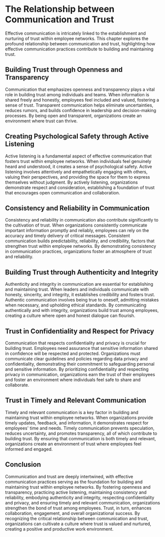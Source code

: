 The Relationship between Communication and Trust
=========================================================

Effective communication is intricately linked to the establishment and nurturing of trust within employee networks. This chapter explores the profound relationship between communication and trust, highlighting how effective communication practices contribute to building and maintaining trust.

**Building Trust through Openness and Transparency**
----------------------------------------------------

Communication that emphasizes openness and transparency plays a vital role in building trust among individuals and teams. When information is shared freely and honestly, employees feel included and valued, fostering a sense of trust. Transparent communication helps eliminate uncertainties, reduces rumors, and builds confidence in leadership and decision-making processes. By being open and transparent, organizations create an environment where trust can thrive.

**Creating Psychological Safety through Active Listening**
----------------------------------------------------------

Active listening is a fundamental aspect of effective communication that fosters trust within employee networks. When individuals feel genuinely heard and understood, it creates a sense of psychological safety. Active listening involves attentively and empathetically engaging with others, valuing their perspectives, and providing the space for them to express themselves without judgment. By actively listening, organizations demonstrate respect and consideration, establishing a foundation of trust that encourages open communication and collaboration.

**Consistency and Reliability in Communication**
------------------------------------------------

Consistency and reliability in communication also contribute significantly to the cultivation of trust. When organizations consistently communicate important information promptly and reliably, employees can rely on the accuracy and timely delivery of critical messages. Consistent communication builds predictability, reliability, and credibility, factors that strengthen trust within employee networks. By demonstrating consistency in communication practices, organizations foster an atmosphere of trust and reliability.

**Building Trust through Authenticity and Integrity**
-----------------------------------------------------

Authenticity and integrity in communication are essential for establishing and maintaining trust. When leaders and individuals communicate with honesty, sincerity, and integrity, it establishes credibility and fosters trust. Authentic communication involves being true to oneself, admitting mistakes when necessary, and upholding ethical standards. By communicating authentically and with integrity, organizations build trust among employees, creating a culture where open and honest dialogue can flourish.

**Trust in Confidentiality and Respect for Privacy**
----------------------------------------------------

Communication that respects confidentiality and privacy is crucial for building trust. Employees need assurance that sensitive information shared in confidence will be respected and protected. Organizations must communicate clear guidelines and policies regarding data privacy and confidentiality, demonstrating their commitment to safeguarding personal and sensitive information. By prioritizing confidentiality and respecting privacy in communication, organizations earn the trust of their employees and foster an environment where individuals feel safe to share and collaborate.

**Trust in Timely and Relevant Communication**
----------------------------------------------

Timely and relevant communication is a key factor in building and maintaining trust within employee networks. When organizations provide timely updates, feedback, and information, it demonstrates respect for employees' time and needs. Timely communication prevents speculation, reduces uncertainty, and promotes transparency, all of which contribute to building trust. By ensuring that communication is both timely and relevant, organizations create an environment of trust where employees feel informed and engaged.

Conclusion
----------

Communication and trust are deeply intertwined, with effective communication practices serving as the foundation for building and maintaining trust within employee networks. By fostering openness and transparency, practicing active listening, maintaining consistency and reliability, embodying authenticity and integrity, respecting confidentiality and privacy, and ensuring timely and relevant communication, organizations strengthen the bond of trust among employees. Trust, in turn, enhances collaboration, engagement, and overall organizational success. By recognizing the critical relationship between communication and trust, organizations can cultivate a culture where trust is valued and nurtured, creating a positive and productive work environment.
